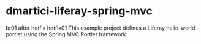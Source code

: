 dmartici-liferay-spring-mvc
======================
br01 after hotfix
hotfix01
This example project defines a Liferay hello-world portlet using the Spring MVC Portlet framework.
